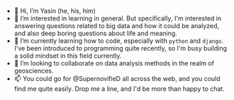- 👋 Hi, I’m Yasin (he, his, him)
- 👀 I’m interested in learning in general. But specifically, I'm interested in answering questions related to big data and how it could be analyzed, and also deep boring questions about life and meaning.
- 🌱 I’m currently learning how to code, especially with `python` and `django`. I've been introduced to programming quite recently, so I'm busy building a solid mindset in this field currently.
- 💞️ I’m looking to collaborate on data analysis methods in the realm of geosciences.
- 📫 You could go for @SupernovifieD all across the web, and you could find me quite easily. Drop me a line, and I'd be more than happy to chat.

<!---
SupernovifieD/SupernovifieD is a ✨ special ✨ repository because its `README.md` (this file) appears on your GitHub profile.
You can click the Preview link to take a look at your changes.
--->
